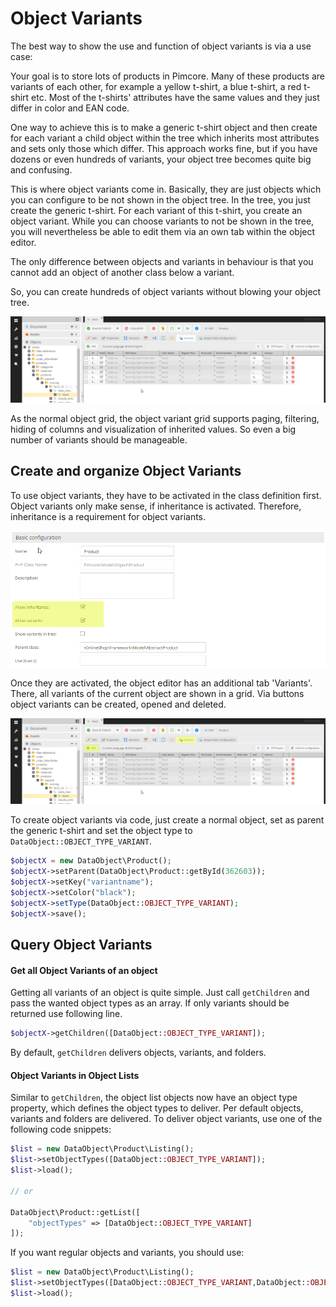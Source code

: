 # Object Variants
The best way to show the use and function of object variants is via a use case:

Your goal is to store lots of products in Pimcore. Many of these products are variants of each other, for example a 
yellow t-shirt, a blue t-shirt, a red t-shirt etc. Most of the t-shirts' attributes have the same values and they 
just differ in color and EAN code.

One way to achieve this is to make a generic t-shirt object and then create for each variant a child object within the 
tree which inherits most attributes and sets only those which differ. This approach works fine, but if you have dozens or even hundreds of variants, your object tree becomes quite big and confusing.

This is where object variants come in. Basically, they are just objects which you can configure to be not shown in the object tree. In the tree, you just create the generic t-shirt. For each variant of this t-shirt, you create an object variant. While you can choose variants to not be shown in the tree, you will nevertheless be able to edit them via an own tab within the object editor.

The only difference between objects and variants in behaviour is that you cannot add an object of another class below a variant.

So, you can create hundreds of object variants without blowing your object tree.

![Object Variants](../../../img/classes-variants.png)

As the normal object grid, the object variant grid supports paging, filtering, hiding of columns and visualization of 
inherited values. So even a big number of variants should be manageable.

## Create and organize Object Variants
To use object variants, they have to be activated in the class definition first. Object variants only make sense, 
if inheritance is activated. Therefore, inheritance is a requirement for object variants.

![Object Variants](../../../img/classes-variants1.png)

Once they are activated, the object editor has an additional tab 'Variants'. There, all variants of the current object 
are shown in a grid. Via buttons object variants can be created, opened and deleted.

![Object Variants](../../../img/classes-variants2.png)


To create object variants via code, just create a normal object, set as parent the generic t-shirt and set the object 
type to `DataObject::OBJECT_TYPE_VARIANT`.

```php
$objectX = new DataObject\Product();
$objectX->setParent(DataObject\Product::getById(362603));
$objectX->setKey("variantname");
$objectX->setColor("black");
$objectX->setType(DataObject::OBJECT_TYPE_VARIANT);
$objectX->save();
```

## Query Object Variants

#### Get all Object Variants of an object
Getting all variants of an object is quite simple. Just call `getChildren` and pass the wanted object types as an array. 
If only variants should be returned use following line.

```php
$objectX->getChildren([DataObject::OBJECT_TYPE_VARIANT]);
```

By default, `getChildren` delivers objects, variants, and folders.


#### Object Variants in Object Lists

Similar to `getChildren`, the object list objects now have an object type property, which defines the object types to 
deliver. Per default objects, variants and folders are delivered. To deliver object variants, use one of the following code 
snippets:

```php
$list = new DataObject\Product\Listing();
$list->setObjectTypes([DataObject::OBJECT_TYPE_VARIANT]);
$list->load();

// or

DataObject\Product::getList([
    "objectTypes" => [DataObject::OBJECT_TYPE_VARIANT]
]);
```

If you want regular objects and variants, you should use:

```php
$list = new DataObject\Product\Listing();
$list->setObjectTypes([DataObject::OBJECT_TYPE_VARIANT,DataObject::OBJECT_TYPE_OBJECT]);
$list->load();
```
